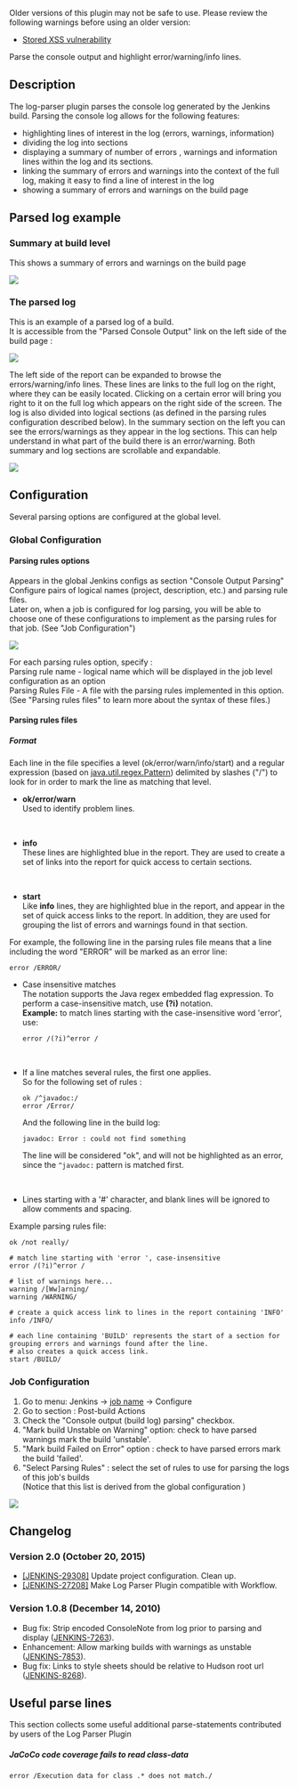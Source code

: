 Older versions of this plugin may not be safe to use. Please review the
following warnings before using an older version:

-   [Stored XSS
    vulnerability](https://jenkins.io/security/advisory/2019-09-25/#SECURITY-732)

Parse the console output and highlight error/warning/info lines.

## Description

The log-parser plugin parses the console log generated by the Jenkins
build. Parsing the console log allows for the following features:

-   highlighting lines of interest in the log (errors, warnings,
    information)
-   dividing the log into sections
-   displaying a summary of number of errors , warnings and information
    lines within the log and its sections.
-   linking the summary of errors and warnings into the context of the
    full log, making it easy to find a line of interest in the log
-   showing a summary of errors and warnings on the build page

## Parsed log example

### Summary at build level

This shows a summary of errors and warnings on the build page

![](docs/images/build_summary.JPG)

### The parsed log

This is an example of a parsed log of a build.  
It is accessible from the "Parsed Console Output" link on the left side
of the build page :

![](docs/images/parsed_console_output_1.JPG)  
  

The left side of the report can be expanded to browse the
errors/warning/info lines. These lines are links to the full log on the
right, where they can be easily located. Clicking on a certain error
will bring you right to it on the full log which appears on the right
side of the screen. The log is also divided into logical sections (as
defined in the parsing rules configuration described below). In the
summary section on the left you can see the errors/warnings as they
appear in the log sections. This can help understand in what part of the
build there is an error/warning. Both summary and log sections are
scrollable and expandable.

![](docs/images/parsed_console_output_3.JPG)  
  

## Configuration

Several parsing options are configured at the global level.

### Global Configuration

#### Parsing rules options

Appears in the global Jenkins configs as section "Console Output
Parsing"  
Configure pairs of logical names (project, description, etc.) and
parsing rule files.  
Later on, when a job is configured for log parsing, you will be able to
choose one of these configurations to implement as the parsing rules for
that job. (See "Job Configuration")

![](docs/images/global_config.JPG)  
  

For each parsing rules option, specify :  
Parsing rule name - logical name which will be displayed in the job
level configuration as an option  
Parsing Rules File - A file with the parsing rules implemented in this
option. (See "Parsing rules files" to learn more about the syntax of
these files.)

#### Parsing rules files

##### Format

Each line in the file specifies a level (ok/error/warn/info/start) and a
regular expression (based on
[java.util.regex.Pattern](https://docs.oracle.com/javase/7/docs/api/java/util/regex/Pattern.html))
delimited by slashes ("/") to look for in order to mark the line as
matching that level.

-   **ok/error/warn**  
    Used to identify problem lines.

&nbsp;

-   **info**  
    These lines are highlighted blue in the report. They are used to
    create a set of links into the report for quick access to certain
    sections.

&nbsp;

-   **start**  
    Like **info** lines, they are highlighted blue in the report, and
    appear in the set of quick access links to the report. In addition,
    they are used for grouping the list of errors and warnings found in
    that section.

For example, the following line in the parsing rules file means that a
line including the word "ERROR" will be marked as an error line:

``` syntaxhighlighter-pre
error /ERROR/
```

-   Case insensitive matches  
    The notation supports the Java regex embedded flag expression. To
    perform a case-insensitive match, use **(?i)** notation.  
    **Example:** to match lines starting with the case-insensitive word
    'error', use:
    ``` syntaxhighlighter-pre
    error /(?i)^error /
    ```

&nbsp;

-   If a line matches several rules, the first one applies.  
    So for the following set of rules :
    ``` syntaxhighlighter-pre
    ok /^javadoc:/
    error /Error/
    ```

    And the following line in the build log:
    ``` syntaxhighlighter-pre
    javadoc: Error : could not find something
    ```

    The line will be considered "ok", and will not be highlighted as an
    error, since the `^javadoc:` pattern is matched first.

&nbsp;

-   Lines starting with a '\#' character, and blank lines will be
    ignored to allow comments and spacing.

Example parsing rules file:

``` syntaxhighlighter-pre
ok /not really/

# match line starting with 'error ', case-insensitive
error /(?i)^error /

# list of warnings here...
warning /[Ww]arning/
warning /WARNING/

# create a quick access link to lines in the report containing 'INFO'
info /INFO/

# each line containing 'BUILD' represents the start of a section for grouping errors and warnings found after the line.
# also creates a quick access link.
start /BUILD/
```

### Job Configuration

1.  Go to menu: Jenkins -\> [job
    name](http://localhost:8085/display/JENKINS/Log+Parser+Plugin#) -\>
    Configure
2.  Go to section : Post-build Actions
3.  Check the "Console output (build log) parsing" checkbox.
4.  "Mark build Unstable on Warning" option: check to have parsed
    warnings mark the build 'unstable'.
5.  "Mark build Failed on Error" option : check to have parsed errors
    mark the build 'failed'.
6.  "Select Parsing Rules" : select the set of rules to use for parsing
    the logs of this job's builds  
    (Notice that this list is derived from the global configuration )

![](docs/images/job_config_post_build_actions.JPG)  
  

## Changelog

### Version 2.0 (October 20, 2015)

-   [\[JENKINS-29308\]](https://issues.jenkins-ci.org/browse/JENKINS-29308) Update
    project configuration. Clean up.
-   [\[JENKINS-27208\]](https://issues.jenkins-ci.org/browse/JENKINS-27208) Make
    Log Parser Plugin compatible with Workflow.

### Version 1.0.8 (December 14, 2010)

-   Bug fix: Strip encoded ConsoleNote from log prior to parsing and
    display
    ([JENKINS-7263](https://issues.jenkins-ci.org/browse/JENKINS-7263)).
-   Enhancement: Allow marking builds with warnings as unstable
    ([JENKINS-7853](https://issues.jenkins-ci.org/browse/JENKINS-7853)).
-   Bug fix: Links to style sheets should be relative to Hudson root url
    ([JENKINS-8268](https://issues.jenkins-ci.org/browse/JENKINS-8268)).

## Useful parse lines

This section collects some useful additional parse-statements
contributed by users of the Log Parser Plugin

##### JaCoCo code coverage fails to read class-data

``` syntaxhighlighter-pre
error /Execution data for class .* does not match./
```

